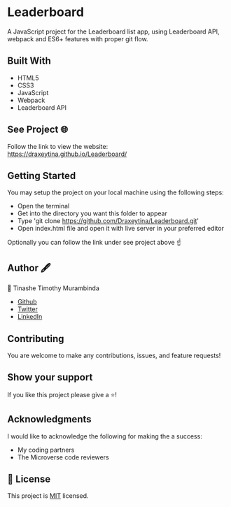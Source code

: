 # Leaderboard
A JavaScript project for the Leaderboard list app, using Leaderboard API, webpack and ES6+ features with proper git flow.
## Built With
- HTML5
- CSS3
- JavaScript
- Webpack
- Leaderboard API

## See Project 🌐
Follow the link to view the website:
https://draxeytina.github.io/Leaderboard/

## Getting Started
You may setup the project on your local machine using the following steps:

- Open the terminal
- Get into the directory you want this folder to appear
- Type 'git clone https://github.com/Draxeytina/Leaderboard.git'
- Open index.html file and open it with live server in your preferred editor

Optionally you can follow the link under see project above ☝️

## Author 🖋️
👤 Tinashe Timothy Murambinda
* <a href="https://github.com/Draxeytina/">Github</a>
* <a href="https://twitter.com/tinamura2">Twitter</a>
* <a href="https://www.linkedin.com/in/timothy-tinashe-murambinda-192442232/">LinkedIn</a>

## Contributing
You are welcome to make any contributions, issues, and feature requests!

## Show your support
If you like this project please give a ⭐️!

## Acknowledgments
I would like to acknowledge the following for making the a success:
- My coding partners
- The Microverse code reviewers

## 📝 License

This project is [MIT](https://github.com/Draxeytina/Leaderboard/MIT.md) licensed.
